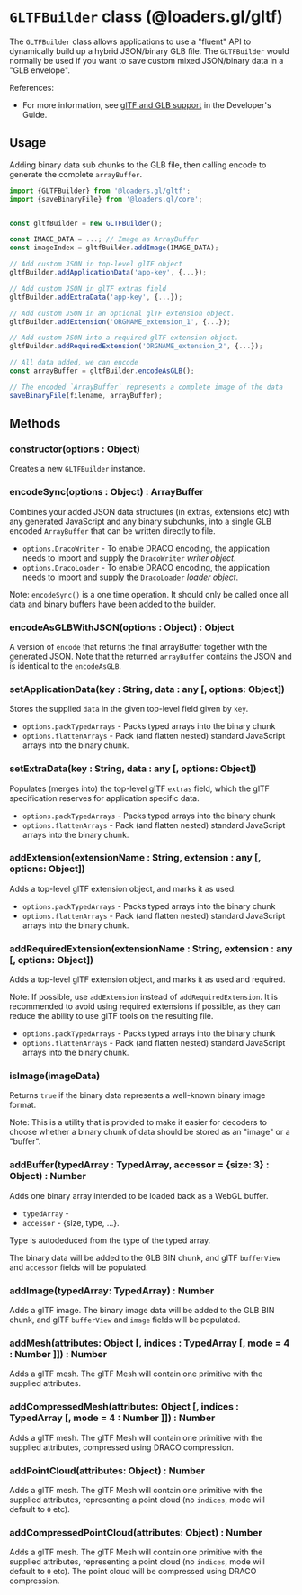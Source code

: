 # `GLTFBuilder` class (@loaders.gl/gltf)

The `GLTFBuilder` class allows applications to use a "fluent" API to dynamically build up a hybrid JSON/binary GLB file. The `GLTFBuilder` would normally be used if you want to save custom mixed JSON/binary data in a "GLB envelope".

References:

- For more information, see [glTF and GLB support](docs/) in the Developer's Guide.

## Usage

Adding binary data sub chunks to the GLB file, then calling encode to generate the complete `arrayBuffer`.

```js
import {GLTFBuilder} from '@loaders.gl/gltf';
import {saveBinaryFile} from '@loaders.gl/core';


const gltfBuilder = new GLTFBuilder();

const IMAGE_DATA = ...; // Image as ArrayBuffer
const imageIndex = gltfBuilder.addImage(IMAGE_DATA);

// Add custom JSON in top-level glTF object
gltfBuilder.addApplicationData('app-key', {...});

// Add custom JSON in glTF extras field
gltfBuilder.addExtraData('app-key', {...});

// Add custom JSON in an optional glTF extension object.
gltfBuilder.addExtension('ORGNAME_extension_1', {...});

// Add custom JSON into a required glTF extension object.
gltfBuilder.addRequiredExtension('ORGNAME_extension_2', {...});

// All data added, we can encode
const arrayBuffer = gltfBuilder.encodeAsGLB();

// The encoded `ArrayBuffer` represents a complete image of the data
saveBinaryFile(filename, arrayBuffer);
```

## Methods

### constructor(options : Object)

Creates a new `GLTFBuilder` instance.

### encodeSync(options : Object) : ArrayBuffer

Combines your added JSON data structures (in extras, extensions etc) with any generated JavaScript and any binary subchunks, into a single GLB encoded `ArrayBuffer` that can be written directly to file.

- `options.DracoWriter` - To enable DRACO encoding, the application needs to import and supply the `DracoWriter` _writer object_.
- `options.DracoLoader` - To enable DRACO encoding, the application needs to import and supply the `DracoLoader` _loader object_.

Note: `encodeSync()` is a one time operation. It should only be called once all data and binary buffers have been added to the builder.

### encodeAsGLBWithJSON(options : Object) : Object

A version of `encode` that returns the final arrayBuffer together with the generated JSON. Note that the returned `arrayBuffer` contains the JSON and is identical to the `encodeAsGLB`.

### setApplicationData(key : String, data : any [, options: Object])

Stores the supplied `data` in the given top-level field given by `key`.

- `options.packTypedArrays` - Packs typed arrays into the binary chunk
- `options.flattenArrays` - Pack (and flatten nested) standard JavaScript arrays into the binary chunk.

### setExtraData(key : String, data : any [, options: Object])

Populates (merges into) the top-level glTF `extras` field, which the glTF specification reserves for application specific data.

- `options.packTypedArrays` - Packs typed arrays into the binary chunk
- `options.flattenArrays` - Pack (and flatten nested) standard JavaScript arrays into the binary chunk.

### addExtension(extensionName : String, extension : any [, options: Object])

Adds a top-level glTF extension object, and marks it as used.

- `options.packTypedArrays` - Packs typed arrays into the binary chunk
- `options.flattenArrays` - Pack (and flatten nested) standard JavaScript arrays into the binary chunk.

### addRequiredExtension(extensionName : String, extension : any [, options: Object])

Adds a top-level glTF extension object, and marks it as used and required.

Note: If possible, use `addExtension` instead of `addRequiredExtension`. It is recommended to avoid using required extensions if possible, as they can reduce the ability to use glTF tools on the resulting file.

- `options.packTypedArrays` - Packs typed arrays into the binary chunk
- `options.flattenArrays` - Pack (and flatten nested) standard JavaScript arrays into the binary chunk.

### isImage(imageData)

Returns `true` if the binary data represents a well-known binary image format.

Note: This is a utility that is provided to make it easier for decoders to choose whether a binary chunk of data should be stored as an "image" or a "buffer".

### addBuffer(typedArray : TypedArray, accessor = {size: 3} : Object) : Number

Adds one binary array intended to be loaded back as a WebGL buffer.

- `typedArray` -
- `accessor` - {size, type, ...}.

Type is autodeduced from the type of the typed array.

The binary data will be added to the GLB BIN chunk, and glTF `bufferView` and `accessor` fields will be populated.

### addImage(typedArray: TypedArray) : Number

Adds a glTF image. The binary image data will be added to the GLB BIN chunk, and glTF `bufferView` and `image` fields will be populated.

### addMesh(attributes: Object [, indices : TypedArray [, mode = 4 : Number ]]) : Number

Adds a glTF mesh. The glTF Mesh will contain one primitive with the supplied attributes.

### addCompressedMesh(attributes: Object [, indices : TypedArray [, mode = 4 : Number ]]) : Number

Adds a glTF mesh. The glTF Mesh will contain one primitive with the supplied attributes, compressed using DRACO compression.

### addPointCloud(attributes: Object) : Number

Adds a glTF mesh. The glTF Mesh will contain one primitive with the supplied attributes, representing a point cloud (no `indices`, mode will default to `0` etc).

### addCompressedPointCloud(attributes: Object) : Number

Adds a glTF mesh. The glTF Mesh will contain one primitive with the supplied attributes, representing a point cloud (no `indices`, mode will default to `0` etc). The point cloud will be compressed using DRACO compression.
